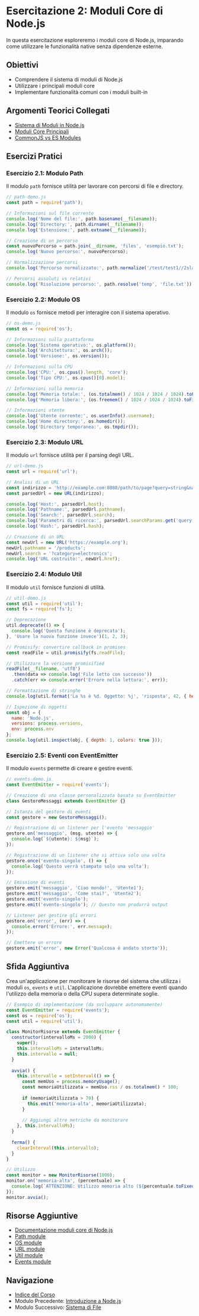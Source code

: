# Esercitazione 2: Moduli Core di Node.js

In questa esercitazione esploreremo i moduli core di Node.js, imparando come utilizzare le funzionalità native senza dipendenze esterne.

## Obiettivi
- Comprendere il sistema di moduli di Node.js
- Utilizzare i principali moduli core
- Implementare funzionalità comuni con i moduli built-in

## Argomenti Teorici Collegati
- [Sistema di Moduli in Node.js](../teoria/02-moduli.md#sistema-di-moduli)
- [Moduli Core Principali](../teoria/02-moduli.md#moduli-core-principali)
- [CommonJS vs ES Modules](../teoria/02-moduli.md#commonjs-vs-es-modules)

## Esercizi Pratici

### Esercizio 2.1: Modulo Path
Il modulo `path` fornisce utilità per lavorare con percorsi di file e directory.

```javascript
// path-demo.js
const path = require('path');

// Informazioni sul file corrente
console.log('Nome del file:', path.basename(__filename));
console.log('Directory:', path.dirname(__filename));
console.log('Estensione:', path.extname(__filename));

// Creazione di un percorso
const nuovoPercorso = path.join(__dirname, 'files', 'esempio.txt');
console.log('Nuovo percorso:', nuovoPercorso);

// Normalizzazione percorsi
console.log('Percorso normalizzato:', path.normalize('/test/test1//2slashes/1slash/tab/..'));

// Percorsi assoluti vs relativi
console.log('Risoluzione percorso:', path.resolve('temp', 'file.txt'));
```

### Esercizio 2.2: Modulo OS
Il modulo `os` fornisce metodi per interagire con il sistema operativo.

```javascript
// os-demo.js
const os = require('os');

// Informazioni sulla piattaforma
console.log('Sistema operativo:', os.platform());
console.log('Architettura:', os.arch());
console.log('Versione:', os.version());

// Informazioni sulla CPU
console.log('CPU:', os.cpus().length, 'core');
console.log('Tipo CPU:', os.cpus()[0].model);

// Informazioni sulla memoria
console.log('Memoria totale:', (os.totalmem() / 1024 / 1024 / 1024).toFixed(2), 'GB');
console.log('Memoria libera:', (os.freemem() / 1024 / 1024 / 1024).toFixed(2), 'GB');

// Informazioni utente
console.log('Utente corrente:', os.userInfo().username);
console.log('Home directory:', os.homedir());
console.log('Directory temporanea:', os.tmpdir());
```

### Esercizio 2.3: Modulo URL
Il modulo `url` fornisce utilità per il parsing degli URL.

```javascript
// url-demo.js
const url = require('url');

// Analisi di un URL
const indirizzo = 'http://example.com:8080/path/to/page?query=string&name=value#anchor';
const parsedUrl = new URL(indirizzo);

console.log('Host:', parsedUrl.host);
console.log('Pathname:', parsedUrl.pathname);
console.log('Search:', parsedUrl.search);
console.log('Parametri di ricerca:', parsedUrl.searchParams.get('query'));
console.log('Hash:', parsedUrl.hash);

// Creazione di un URL
const newUrl = new URL('https://example.org');
newUrl.pathname = '/products';
newUrl.search = '?category=electronics';
console.log('URL costruito:', newUrl.href);
```

### Esercizio 2.4: Modulo Util
Il modulo `util` fornisce funzioni di utilità.

```javascript
// util-demo.js
const util = require('util');
const fs = require('fs');

// Deprecazione
util.deprecate(() => {
  console.log('Questa funzione è deprecata');
}, 'Usare la nuova funzione invece')(1, 2, 3);

// Promisify: convertire callback in promises
const readFile = util.promisify(fs.readFile);

// Utilizzare la versione promisified
readFile(__filename, 'utf8')
  .then(data => console.log('File letto con successo'))
  .catch(err => console.error('Errore nella lettura:', err));

// Formattazione di stringhe
console.log(util.format('La %s è %d. Oggetto: %j', 'risposta', 42, { hello: 'world' }));

// Ispezione di oggetti
const obj = { 
  name: 'Node.js', 
  versions: process.versions, 
  env: process.env 
};
console.log(util.inspect(obj, { depth: 1, colors: true }));
```

### Esercizio 2.5: Eventi con EventEmitter
Il modulo `events` permette di creare e gestire eventi.

```javascript
// events-demo.js
const EventEmitter = require('events');

// Creazione di una classe personalizzata basata su EventEmitter
class GestoreMessaggi extends EventEmitter {}

// Istanza del gestore di eventi
const gestore = new GestoreMessaggi();

// Registrazione di un listener per l'evento 'messaggio'
gestore.on('messaggio', (msg, utente) => {
  console.log(`${utente}: ${msg}`);
});

// Registrazione di un listener che si attiva solo una volta
gestore.once('evento-singolo', () => {
  console.log('Questo verrà stampato solo una volta');
});

// Emissione di eventi
gestore.emit('messaggio', 'Ciao mondo!', 'Utente1');
gestore.emit('messaggio', 'Come stai?', 'Utente2');
gestore.emit('evento-singolo');
gestore.emit('evento-singolo'); // Questo non produrrà output

// Listener per gestire gli errori
gestore.on('error', (err) => {
  console.error('Errore:', err.message);
});

// Emettere un errore
gestore.emit('error', new Error('Qualcosa è andato storto'));
```

## Sfida Aggiuntiva
Crea un'applicazione per monitorare le risorse del sistema che utilizza i moduli `os`, `events` e `util`. L'applicazione dovrebbe emettere eventi quando l'utilizzo della memoria o della CPU supera determinate soglie.

```javascript
// Esempio di implementazione (da sviluppare autonomamente)
const EventEmitter = require('events');
const os = require('os');
const util = require('util');

class MonitorRisorse extends EventEmitter {
  constructor(intervalloMs = 2000) {
    super();
    this.intervalloMs = intervalloMs;
    this.intervallo = null;
  }
  
  avvia() {
    this.intervallo = setInterval(() => {
      const memUso = process.memoryUsage();
      const memoriaUtilizzata = memUso.rss / os.totalmem() * 100;
      
      if (memoriaUtilizzata > 70) {
        this.emit('memoria-alta', memoriaUtilizzata);
      }
      
      // Aggiungi altre metriche da monitorare
    }, this.intervalloMs);
  }
  
  ferma() {
    clearInterval(this.intervallo);
  }
}

// Utilizzo
const monitor = new MonitorRisorse(1000);
monitor.on('memoria-alta', (percentuale) => {
  console.log(`ATTENZIONE: Utilizzo memoria alto (${percentuale.toFixed(2)}%)`);
});
monitor.avvia();
```

## Risorse Aggiuntive
- [Documentazione moduli core di Node.js](https://nodejs.org/dist/latest-v16.x/docs/api/)
- [Path module](https://nodejs.org/api/path.html)
- [OS module](https://nodejs.org/api/os.html)
- [URL module](https://nodejs.org/api/url.html)
- [Util module](https://nodejs.org/api/util.html)
- [Events module](https://nodejs.org/api/events.html)

## Navigazione

- [Indice del Corso](../README.md)
- Modulo Precedente: [Introduzione a Node.js](../01-Introduzione/README.md)
- Modulo Successivo: [Sistema di File](../03-Sistema_di_File_in_Node.js/README.md.md)